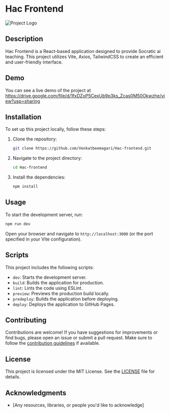 
# Hac Frontend

![Project Logo](path/to/logo.png) <!-- Optional: Add a logo or image -->

## Description

Hac Frontend is a React-based application designed to provide Socratic ai teaching. This project utilizes  Vite, Axios, TailwindCSS to create an efficient and user-friendly interface.


## Demo

You can see a live demo of the project at https://drive.google.com/file/d/1fxDZoP5CexUb9p3ks_Zcas0M50Okwzhe/view?usp=sharing

## Installation

To set up this project locally, follow these steps:

1. Clone the repository:
   ```bash
   git clone https://github.com/Venkatbeemagari/Hac-frontend.git
   ```

2. Navigate to the project directory:
   ```bash
   cd Hac-frontend
   ```

3. Install the dependencies:
   ```bash
   npm install
   ```

## Usage

To start the development server, run:

```bash
npm run dev
```

Open your browser and navigate to `http://localhost:3000` (or the port specified in your Vite configuration).

## Scripts

This project includes the following scripts:

- `dev`: Starts the development server.
- `build`: Builds the application for production.
- `lint`: Lints the code using ESLint.
- `preview`: Previews the production build locally.
- `predeploy`: Builds the application before deploying.
- `deploy`: Deploys the application to GitHub Pages.

## Contributing

Contributions are welcome! If you have suggestions for improvements or find bugs, please open an issue or submit a pull request. Make sure to follow the [contribution guidelines](CONTRIBUTING.md) if available.

## License

This project is licensed under the MIT License. See the [LICENSE](LICENSE) file for details.

## Acknowledgments

- [Any resources, libraries, or people you'd like to acknowledge]
